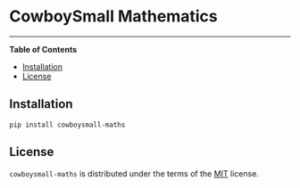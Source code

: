 # CowboySmall Mathematics

<!-- 
[![PyPI - Version](https://img.shields.io/pypi/v/cowboysmall-maths.svg)](https://pypi.org/project/cowboysmall-maths)
[![PyPI - Python Version](https://img.shields.io/pypi/pyversions/cowboysmall-maths.svg)](https://pypi.org/project/cowboysmall-maths)
 -->

-----

**Table of Contents**

- [Installation](#installation)
- [License](#license)

## Installation

```console
pip install cowboysmall-maths
```

## License

`cowboysmall-maths` is distributed under the terms of the [MIT](https://spdx.org/licenses/MIT.html) license.
